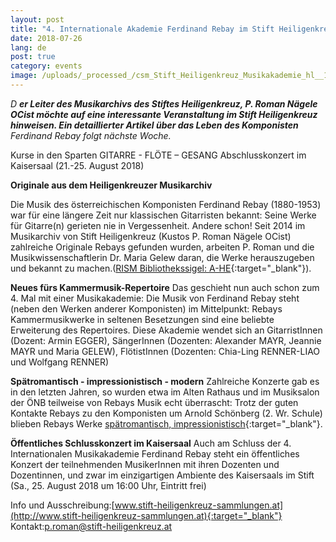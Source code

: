 ```yaml
---
layout: post
title: "4. Internationale Akademie Ferdinand Rebay im Stift Heiligenkreuz im Wienerwald/ NÖ / Österreich"
date: 2018-07-26
lang: de
post: true
category: events
image: /uploads/_processed_/csm_Stift_Heiligenkreuz_Musikakademie_hl__17_18_Rebay_Ak_4_Plakat_601a46fe6b.jpg
---
```



_D __er Leiter des Musikarchivs des Stiftes Heiligenkreuz, P. Roman Nägele OCist möchte auf eine interessante Veranstaltung im Stift Heiligenkreuz hinweisen. Ein detaillierter Artikel über das Leben des Komponisten__ Ferdinand Rebay folgt nächste Woche._

Kurse in den Sparten GITARRE - FLÖTE – GESANG
Abschlusskonzert im Kaisersaal (21.-25. August 2018)

**Originale aus dem Heiligenkreuzer Musikarchiv**

Die Musik des österreichischen Komponisten Ferdinand Rebay (1880-1953) war für eine längere Zeit nur klassischen Gitarristen bekannt: Seine Werke für Gitarre(n) gerieten nie in Vergessenheit. Andere schon! Seit 2014 im Musikarchiv von Stift Heiligenkreuz (Kustos P. Roman Nägele OCist) zahlreiche Originale Rebays gefunden wurden, arbeiten P. Roman und die Musikwissenschaftlerin Dr. Maria Gelew daran, die Werke herauszugeben und bekannt zu machen.([RISM Bibliothekssigel: A-HE](https://opac.rism.info/search?View=rism&siglum=A-HE&Language=de){:target="_blank"}).

**Neues fürs Kammermusik-Repertoire**
Das geschieht nun auch schon zum 4. Mal mit einer Musikakademie: Die Musik von Ferdinand Rebay steht (neben den Werken anderer Komponisten) im Mittelpunkt: Rebays Kammermusikwerke in seltenen Besetzungen sind eine beliebte Erweiterung des Repertoires. Diese Akademie wendet sich an GitarristInnen (Dozent: Armin EGGER), SängerInnen (Dozenten: Alexander MAYR, Jeannie MAYR und Maria GELEW), FlötistInnen (Dozenten: Chia-Ling RENNER-LIAO und Wolfgang RENNER)

**Spätromantisch - impressionistisch - modern**
Zahlreiche Konzerte gab es in den letzten Jahren, so wurden etwa im Alten Rathaus und im Musiksalon der ÖNB teilweise von Rebays Musik echt überrascht: Trotz der guten Kontakte Rebays zu den Komponisten um Arnold Schönberg (2. Wr. Schule) blieben Rebays Werke [spätromantisch, impressionistisch](http://www.stift-heiligenkreuz-sammlungen.at/musikarchiv/ferdinand-rebay/hoerbeispiele/){:target="_blank"}.


**Öffentliches Schlusskonzert im Kaisersaal**
Auch am Schluss der 4. Internationalen Musikakademie Ferdinand Rebay steht ein öffentliches Konzert der teilnehmenden MusikerInnen mit ihren Dozenten und Dozentinnen, und zwar im einzigartigen Ambiente des Kaisersaals im Stift (Sa., 25. August 2018 um 16:00 Uhr, Eintritt frei)

Info und Ausschreibung:[www.stift-heiligenkreuz-sammlungen.at](http://www.stift-heiligenkreuz-sammlungen.at){:target="_blank"}
Kontakt:[p.roman@stift-heiligenkreuz.at](mailto:p.roman@stift-heiligenkreuz.at)

<script type="text/javascript">var switchTo5x=true;</script><script type="text/javascript" src="http://w.sharethis.com/button/buttons.js"></script><script type="text/javascript">stLight.options({publisher: "9b601438-1ce1-49d8-bfd7-9cff5df54c17", doNotHash: false, doNotCopy: false, hashAddressBar: false});</script>